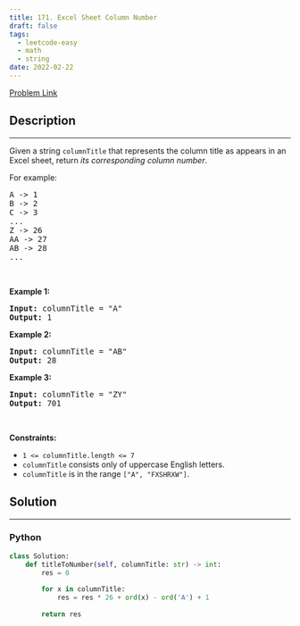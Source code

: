 ```yaml
---
title: 171. Excel Sheet Column Number
draft: false
tags: 
  - leetcode-easy
  - math
  - string
date: 2022-02-22
---
```


[Problem Link](https://leetcode.com/problems/excel-sheet-column-number/)

## Description

---
<p>Given a string <code>columnTitle</code> that represents the column title as appears in an Excel sheet, return <em>its corresponding column number</em>.</p>

<p>For example:</p>

<pre>
A -&gt; 1
B -&gt; 2
C -&gt; 3
...
Z -&gt; 26
AA -&gt; 27
AB -&gt; 28 
...
</pre>

<p>&nbsp;</p>
<p><strong class="example">Example 1:</strong></p>

<pre>
<strong>Input:</strong> columnTitle = &quot;A&quot;
<strong>Output:</strong> 1
</pre>

<p><strong class="example">Example 2:</strong></p>

<pre>
<strong>Input:</strong> columnTitle = &quot;AB&quot;
<strong>Output:</strong> 28
</pre>

<p><strong class="example">Example 3:</strong></p>

<pre>
<strong>Input:</strong> columnTitle = &quot;ZY&quot;
<strong>Output:</strong> 701
</pre>

<p>&nbsp;</p>
<p><strong>Constraints:</strong></p>

<ul>
	<li><code>1 &lt;= columnTitle.length &lt;= 7</code></li>
	<li><code>columnTitle</code> consists only of uppercase English letters.</li>
	<li><code>columnTitle</code> is in the range <code>[&quot;A&quot;, &quot;FXSHRXW&quot;]</code>.</li>
</ul>


## Solution

---
### Python
``` py title='excel-sheet-column-number'
class Solution:
    def titleToNumber(self, columnTitle: str) -> int:
        res = 0
        
        for x in columnTitle:
            res = res * 26 + ord(x) - ord('A') + 1
        
        return res
```

